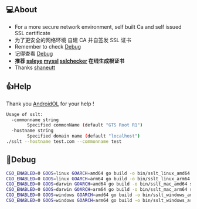## 💻About

- For a more secure network environment, self built Ca and self issued SSL certificate
- 为了更安全的网络环境 自建 CA 并自签发 SSL 证书
- Remember to check [Debug](#Debug)
- 记得查看 [Debug](#Debug)
- <b>推荐 [ssleye](https://www.ssleye.com/self_sign.html) [myssl](https://myssl.com/create_test_cert.html) [sslchecker](https://www.sslchecker.com/csr/self_signed) 在线生成根证书</b>
- Thanks [shaneutt](https://gist.github.com/shaneutt/5e1995295cff6721c89a71d13a71c251)

## 👍Help

Thank you [AndroidOL](https://post.m.smzdm.com/p/715145/)  for your help !

```bash
Usage of sslt:
  -commonname string
    	Specified commonName (default "GTS Root R1")
  -hostname string
    	Specified domain name (default "localhost")
./sslt --hostname test.com --commonname test
```

## 🗼Debug

```bash
CGO_ENABLED=0 GOOS=linux GOARCH=amd64 go build -o bin/sslt_linux_amd64 sslt.go
CGO_ENABLED=0 GOOS=linux GOARCH=arm64 go build -o bin/sslt_linux_arm64 sslt.go
CGO_ENABLED=0 GOOS=darwin GOARCH=amd64 go build -o bin/sslt_mac_amd64 sslt.go
CGO_ENABLED=0 GOOS=darwin GOARCH=arm64 go build -o bin/sslt_mac_arm64 sslt.go
CGO_ENABLED=0 GOOS=windows GOARCH=amd64 go build -o bin/sslt_windows_amd64.exe sslt.go
CGO_ENABLED=0 GOOS=windows GOARCH=arm64 go build -o bin/sslt_windows_arm64.exe sslt.go
```

